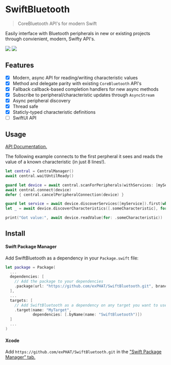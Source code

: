 # SwiftBluetooth

> CoreBluetooth API's for modern Swift

Easily interface with Bluetooth peripherals in new or existing projects through convienient, modern, Swifty API's.

[![](https://img.shields.io/endpoint?url=https%3A%2F%2Fswiftpackageindex.com%2Fapi%2Fpackages%2FexPHAT%2FSwiftBluetooth%2Fbadge%3Ftype%3Dswift-versions)](https://swiftpackageindex.com/exPHAT/SwiftBluetooth)
[![](https://img.shields.io/endpoint?url=https%3A%2F%2Fswiftpackageindex.com%2Fapi%2Fpackages%2FexPHAT%2FSwiftBluetooth%2Fbadge%3Ftype%3Dplatforms)](https://swiftpackageindex.com/exPHAT/SwiftBluetooth)


## Features

- [x] Modern, async API for reading/writing characteristic values
- [x] Method and delegate parity with existing `CoreBluetooth` API's
- [x] Fallback callback-based completion handlers for new async methods
- [x] Subscribe to peripheral/characteristic updates through `AsyncStream`
- [x] Async peripheral discovery
- [x] Thread safe
- [x] Staticly-typed characteristic definitions
- [ ] SwiftUI API

## Usage 

[API Documentation.](https://swiftpackageindex.com/exPHAT/SwiftBluetooth/1.0.0/documentation/)

The following example connects to the first perpheral it sees and reads the value of a known characteristic (in just 8 lines!).

```swift
let central = CentralManager()
await central.waitUntilReady()

guard let device = await central.scanForPeripherals(withServices: [myService]).first else { return }
await central.connect(device)
defer { central.cancelPeripheralConnection(device) }

guard let service = await device.discoverServices([myService]).first(where: { $0.uuid == myService }) else { return }
let _ = await device.discoverCharacteristics([.someCharacteristic], for: service)

print("Got value:", await device.readValue(for: .someCharacteristic))
```

## Install


#### Swift Package Manager

Add SwiftBluetooth as a dependency in your `Package.swift` file:

```swift
let package = Package(
  ...
  dependencies: [
    // Add the package to your dependencies
    .package(url: "https://github.com/exPHAT/SwiftBluetooth.git", branch: "master"),
  ],
  ...
  targets: [
    // Add SwiftBluetooth as a dependency on any target you want to use it in
    .target(name: "MyTarget",
            dependencies: [.byName(name: "SwiftBluetooth")])
  ]
  ...
)
```

#### Xcode

Add `https://github.com/exPHAT/SwiftBluetooth.git` in the ["Swift Package Manager" tab.](https://developer.apple.com/documentation/xcode/adding-package-dependencies-to-your-app)

